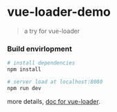 # vue-loader-demo

>a try for vue-loader 

###  Build envirlopment

``` bash
# install dependencies
npm install

# server load at localhost:8080
npm run dev

```

more details, [doc for vue-loader](https://vue-loader.vuejs.org/zh-cn/).